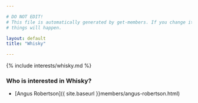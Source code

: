 ```yaml
---

# DO NOT EDIT!
# This file is automatically generated by get-members. If you change it, bad
# things will happen.

layout: default
title: "Whisky"

---
```


{% include interests/whisky.md %}

### Who is interested in Whisky?


* [Angus Robertson]({ site.baseurl }}members/angus-robertson.html)
